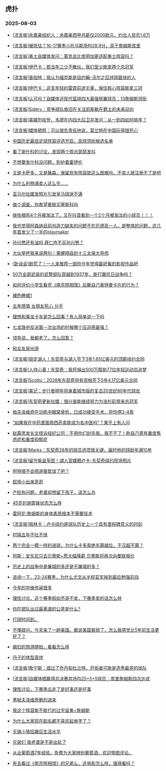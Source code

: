 ## 虎扑 
### 2025-08-03

+ [[流言板]余嘉豪经纪人：余嘉豪西甲月薪仅2000欧元，约合人民币1.6万](https://bbs.hupu.com/634095414.html)

+ [[流言板]被低估？16-17赛季小托马斯场均28.9分，高于詹姆斯库里](https://bbs.hupu.com/634096072.html)

+ [[流言板]勇士自媒体发问：蒙克会比库明加更适配勇士阵容吗？](https://bbs.hupu.com/634095411.html)

+ [[流言板]伊巴卡：若当年三少不散伙，我们至少能拿两个总冠军](https://bbs.hupu.com/634094674.html)

+ [[流言板]香珀特：我认为福克斯是自约翰-沃尔之后持球最快的人](https://bbs.hupu.com/634094875.html)

+ [[流言板]伊巴卡：这支年轻的雷霆前途无量，保住核心阵容能拿三冠](https://bbs.hupu.com/634094991.html)

+ [[流言板]认可吗？自媒体评现代篮球四大最强侧翼球员：13詹姆斯领衔](https://bbs.hupu.com/634098795.html)

+ [[流言板]Sidery：竞争球队依旧在关注凯斯勒在爵士的未来动向](https://bbs.hupu.com/634099682.html)

+ [[流言板]美媒列哈登、韦德在内四大后卫并发问：从一到四如何排序？](https://bbs.hupu.com/634099264.html)

+ [[流言板]媒体晒照：可以很负责任地说，莫兰特在中国玩得很开心](https://bbs.hupu.com/634096204.html)

+ [中国历史最佳足球阵容评选开启，高俅领衔候选名单](https://bbs.hupu.com/634090950.html)

+ [看了谢什科的讨论，发现两个观点瑟瑟发抖](https://bbs.hupu.com/634092626.html)

+ [不想要舍什科没问题，别护着霍伊伦](https://bbs.hupu.com/634091372.html)

+ [又是卡萨多，又是藤森，保留现有阵容就这么困难吗，不卖人就注册不了是吧](https://bbs.hupu.com/634092165.html)

+ [为什么利物浦卖人这么牛……](https://bbs.hupu.com/634090724.html)

+ [亚马尔社媒发照片引发皇马球迷不满](https://bbs.hupu.com/634090781.html)

+ [做个调查，你希望曼联买塞斯科吗](https://bbs.hupu.com/634091132.html)

+ [继张根鸣4个月被淘汰了，又在抖音看到一个2个月被淘汰的小球员！！！](https://bbs.hupu.com/634089812.html)

+ [我也觉得阿森纳目前创造力缺失的问题不在厄德高一人，是整体的问题，这几年首发少了一半的playmaker](https://bbs.hupu.com/634092795.html)

+ [孙兴慜还有油吗 拜仁咋不买孙兴慜？](https://bbs.hupu.com/634089939.html)

+ [大伙举杯我来说两句！黄健翔自封十三太保大导师](https://bbs.hupu.com/634095964.html)

+ [[卧谈会]剧荒了！一人来推荐一部你今年觉得最好看的影视作品吧](https://bbs.hupu.com/634098159.html)

+ [50万全部武装的武警部队穿越到1937年，能打赢抗日战争吗？](https://bbs.hupu.com/634096021.html)

+ [如何评价小学生看完《南京照相馆》后撕自己奥特曼卡片的行为？](https://bbs.hupu.com/634095922.html)

+ [裸色睡裙1](https://bbs.hupu.com/634097229.html)

+ [五年感情 女朋友死心 分手](https://bbs.hupu.com/634094501.html)

+ [理想和乘龙卡车是怎么回事？有人简单说一下吗](https://bbs.hupu.com/634095139.html)

+ [七龙珠中反派第一次出场的时候哪个压迫感最强？](https://bbs.hupu.com/634097162.html)

+ [领导说，我都老了。怎么回答？](https://bbs.hupu.com/634097580.html)

+ [和女友泉州游](https://bbs.hupu.com/634094326.html)

+ [[流言板]锁定湖人！东契奇与湖人签下3年1.65亿美元的顶薪续约合同](https://bbs.hupu.com/634100677.html)

+ [[流言板]人帅心善！东契奇：我将捐出500万帮助77位年轻运动员追梦](https://bbs.hupu.com/634100857.html)

+ [[流言板]Scotto：2028年东契奇将有资格签下5年4.17亿美元合同](https://bbs.hupu.com/634100908.html)

+ [[流言板]美记：步行者明年将身着城市版的复古20世纪80年代球衣](https://bbs.hupu.com/634099769.html)

+ [[流言板]东契奇更新社媒：很兴奋能继续努力为洛杉矶带来总冠军](https://bbs.hupu.com/634100765.html)

+ [帕夫洛维奇在训练中眼窝骨折，已成功接受手术，将伤停3-4周](https://bbs.hupu.com/634091427.html)

+ [“如果我在中药里面掺西药卖能成为名中医吗”？某乎上有人问](https://bbs.hupu.com/634099044.html)

+ [赵露思发长文控诉经纪公司：不用你们封杀我，我不干了！称自己患有重度焦虑症和重度抑郁症](https://bbs.hupu.com/634098665.html)

+ [[流言板]Marks：东契奇28年的球员选项很关键，届时他的球龄年满10年](https://bbs.hupu.com/634100999.html)

+ [[流言板]留守紫金军团！湖人官媒晒卢卡-东契奇续约现场照片](https://bbs.hupu.com/634101001.html)

+ [阿特塔不会把道曼耽误了吧？](https://bbs.hupu.com/634095002.html)

+ [趁雨小出来逛逛](https://bbs.hupu.com/634101108.html)

+ [产检有问题，老婆却想留下孩子，该怎么办](https://bbs.hupu.com/634099855.html)

+ [45岁的谢霆锋状态怎么样](https://bbs.hupu.com/634098470.html)

+ [雷阿伦:詹姆斯的身体素质根本不需要技术](https://bbs.hupu.com/634099850.html)

+ [[流言板]佩林卡：卢卡续约是球队历史上一个具有里程碑意义的时刻](https://bbs.hupu.com/634100825.html)

+ [时隔五年不吐不快](https://bbs.hupu.com/634099114.html)

+ [两个完全一模一样的进球，为什么卡多索绝杀算越位，于汉超不算？](https://bbs.hupu.com/634099088.html)

+ [阿斯：安东尼只去贝蒂斯+愿大幅降薪 贝蒂斯将再次向曼联报价](https://bbs.hupu.com/634096712.html)

+ [历史上的战争中是屠城的多还是不屠城的多？](https://bbs.hupu.com/634097250.html)

+ [咨询一下，23-24赛季，为什么尤文从半程亚军掉到最后勉强前四](https://bbs.hupu.com/634093995.html)

+ [今年的中锋传闻很多](https://bbs.hupu.com/634093254.html)

+ [理性讨论，这个赛季假如杰哥不卖，下赛季卖的话怎么样](https://bbs.hupu.com/634093660.html)

+ [你在部队出过最离谱的公差是什么?](https://bbs.hupu.com/634099656.html)

+ [打球时间到。](https://bbs.hupu.com/634099687.html)

+ [不懂就问，今天来了一趟美国，都说美国衰弱了，怎么我感觉比5年前生活更好了？](https://bbs.hupu.com/634101898.html)

+ [媳妇的旅游随拍，看看怎么样](https://bbs.hupu.com/634098827.html)

+ [丹子的体型真帅](https://bbs.hupu.com/634099712.html)

+ [[流言板]詹宁斯：错过了乔丹和杜兰特，开拓者可能是选秀最差的球队](https://bbs.hupu.com/634101126.html)

+ [[流言板]自媒体晒赢得总决赛并场均25+5+5球员：库里詹姆斯四次达成](https://bbs.hupu.com/634101189.html)

+ [理性讨论，下赛季瓜走了是好事还是坏事](https://bbs.hupu.com/634095026.html)

+ [黑帕夫洛维奇脆的进来](https://bbs.hupu.com/634094866.html)

+ [我这个阵容能不能打的过宇宙勇+詹姆斯](https://bbs.hupu.com/634099895.html)

+ [为什么大家现在起名都不喜欢起单字了？](https://bbs.hupu.com/634100261.html)

+ [无锡小情侣婚后生活水平](https://bbs.hupu.com/634101516.html)

+ [兄弟们 我老婆是不是出轨了](https://bbs.hupu.com/634101044.html)

+ [从业葡萄酒7年经验，免费为大家辨别葡萄酒，欢迎带图评论。](https://bbs.hupu.com/634101200.html)

+ [有去看过《南京照相馆》的兄弟么，这电影怎么样，值得看吗？](https://bbs.hupu.com/634100707.html)

